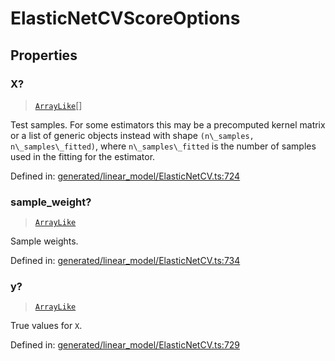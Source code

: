 # ElasticNetCVScoreOptions

## Properties

### X?

> [`ArrayLike`](../types/ArrayLike.md)[]

Test samples. For some estimators this may be a precomputed kernel matrix or a list of generic objects instead with shape `(n\_samples, n\_samples\_fitted)`, where `n\_samples\_fitted` is the number of samples used in the fitting for the estimator.

Defined in:  [generated/linear\_model/ElasticNetCV.ts:724](https://github.com/transitive-bullshit/scikit-learn-ts/blob/122b3c0/packages/sklearn/src/generated/linear_model/ElasticNetCV.ts#L724)

### sample\_weight?

> [`ArrayLike`](../types/ArrayLike.md)

Sample weights.

Defined in:  [generated/linear\_model/ElasticNetCV.ts:734](https://github.com/transitive-bullshit/scikit-learn-ts/blob/122b3c0/packages/sklearn/src/generated/linear_model/ElasticNetCV.ts#L734)

### y?

> [`ArrayLike`](../types/ArrayLike.md)

True values for `X`.

Defined in:  [generated/linear\_model/ElasticNetCV.ts:729](https://github.com/transitive-bullshit/scikit-learn-ts/blob/122b3c0/packages/sklearn/src/generated/linear_model/ElasticNetCV.ts#L729)
